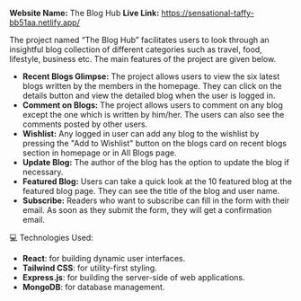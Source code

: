 **Website Name:** The Blog Hub
**Live Link:** https://sensational-taffy-bb51aa.netlify.app/

The project named “The Blog Hub” facilitates users to look through an insightful blog collection of different categories such as travel, food, lifestyle, business etc. The main features of the project are given below.

- **Recent Blogs Glimpse:** The project allows users to view the six latest blogs written by the members in the homepage. They can click on the details button and view the detailed blog when the user is logged in.
- **Comment on Blogs:** The project allows users to comment on any blog except the one which is written by him/her. The users can also see the comments posted by other users.
- **Wishlist:** Any logged in user can add any blog to the wishlist by pressing the "Add to Wishlist" button on the blogs card on recent blogs section in homepage or in All Blogs page.
- **Update Blog:** The author of the blog has the option to update the blog if necessary. 
- **Featured Blog:** Users can take a quick look at the 10 featured blog at the featured blog page. They can see the title of the blog and user name.
- **Subscribe:** Readers who want to subscribe can fill in the form with their email. As soon as they submit the form, they will get a confirmation email. 

💻 Technologies Used:
- **React**: for building dynamic user interfaces.
- **Tailwind CSS**: for utility-first styling.
- **Express.js**: for building the server-side of web applications.
- **MongoDB**: for database management.
